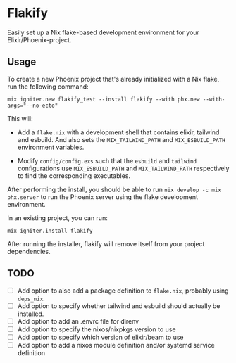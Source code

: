 # Flakify

Easily set up a Nix flake-based development environment for your
Elixir/Phoenix-project.

## Usage

To create a new Phoenix project that's already initialized with a Nix flake, run the following command:

```
mix igniter.new flakify_test --install flakify --with phx.new --with-args="--no-ecto"
```

This will:

 - Add a `flake.nix` with a development shell that contains elixir, tailwind and
   esbuild. And also sets the `MIX_TAILWIND_PATH` and `MIX_ESBUILD_PATH`
   environment variables.

 - Modify `config/config.exs` such that the `esbuild` and `tailwind`
   configurations use `MIX_ESBUILD_PATH` and `MIX_TAILWIND_PATH` respectively to
   find the corresponding executables.

After performing the install, you should be able to run `nix develop -c mix
phx.server` to run the Phoenix server using the flake development environment.

In an existing project, you can run:

```
mix igniter.install flakify
```

After running the installer, flakify will remove itself from your project
dependencies.

## TODO

 - [ ] Add option to also add a package definition to `flake.nix`, probably using `deps_nix`.
 - [ ] Add option to specify whether tailwind and esbuild should actually be installed.
 - [ ] Add option to add an .envrc file for direnv
 - [ ] Add option to specify the nixos/nixpkgs version to use
 - [ ] Add option to specify which version of elixir/beam to use
 - [ ] Add option to add a nixos module definition and/or systemd service definition
